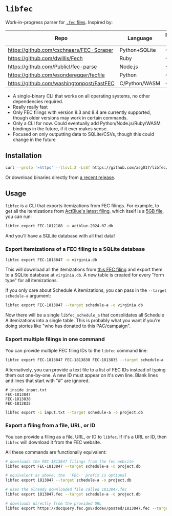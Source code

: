 # `libfec`

Work-in-progress parser for [`.fec` files](https://www.fec.gov/help-candidates-and-committees/filing-reports/fecfile-software/). Inspired by:

| Repo                                      | Language      | Release date |
| ----------------------------------------- | ------------- | ------------ |
| https://github.com/cschnaars/FEC-Scraper  | Python+SQLite | ~2011        |
| https://github.com/dwillis/Fech           | Ruby          | ~2012?       |
| https://github.com/PublicI/fec-parse      | Node.js       | ~2015        |
| https://github.com/esonderegger/fecfile   | Python        | ~2018        |
| https://github.com/washingtonpost/FastFEC | C/Python/WASM | ~2021        |

- A single-binary CLI that works on all operating systems, no other dependencies required.
- Really really fast
- Only FEC filings with version 8.3 and 8.4 are currently supported, though older versions may work in certain commands.
- Only a CLI for now. Could eventually add Python/Node.js/Ruby/WASM bindings in the future, if it ever makes sense.
- Focused on only outputting data to SQLite/CSVs, though this could change in the future

## Installation

```sh
curl --proto '=https' --tlsv1.2 -LsSf https://github.com/asg017/libfec/releases/latest/download/fec-cli-installer.sh | sh
```

Or download binaries directly from [a recent release](https://github.com/asg017/libfec/releases).

## Usage

`libfec` is a CLI that exports itemizations from FEC filings. For example, to get all the itemizations from [ActBlue's latest filing](https://docquery.fec.gov/cgi-bin/forms/C00401224/1812188/), which itself is a
[5GB file](https://docquery.fec.gov/dcdev/posted/1812188.fec), you can run:

```bash
libfec export FEC-1812188 -o actblue-2024-07.db
```

And you'll have a SQLite database with all that data!


### Export itemizations of a FEC filing to a SQLite database

```bash
libfec export FEC-1813847 -o virginia.db
```

This will download all the itemizations from [this FEC filing](https://docquery.fec.gov/cgi-bin/forms/C00155952/1813847/) and export them to a SQLite database at `virginia.db`.
A new table is created for every "form type" for all itemizations.


If you only care about Schedule A itemizations, you can pass in the `--target schedule-a` argument:

```bash
libfec export FEC-1813847 --target schedule-a -o virginia.db
```

Now there will be a single `libfec_schedule_a` that consolidates all Schedule A itemizations into a single table.
This is probably what you want if you're doing stories like "who has donated to this PAC/campaign".

### Export multiple filings in one command

You can provide multiple FEC filing IDs to the `libfec` command line:

```bash
libfec export FEC-1813847 FEC-1813838 FEC-1813835 --target schedule-a -o project.db
```

Alternatively, you can provide a text file to a list of FEC IDs instead of typing them out one-by-one.
A new ID must appear on it's own line. Blank lines and lines that start with "#" are ignored.

```
# inside input.txt
FEC-1813847
FEC-1813838
FEC-1813835
```

```bash
libfec export -i input.txt --target schedule-a -o project.db
```

### Export a filing from a file, URL, or ID

You can provide a filing as a file, URL, or ID to `libfec`. If it's a URL or ID, then `libfec` will download it from the FEC website.

All these commands are functionally equivalent:

```bash
# downloads the FEC-1813847 filings from the fec website
libfec export FEC-1813847 --target schedule-a -o project.db

# equivalent as above, the  'FEC-' prefix is optional
libfec export 1813847 --target schedule-a -o project.db

# uses the already downloaded file called 1813847.fec
libfec export 1813847.fec --target schedule-a -o project.db

# downloads directly from the provided URL
libfec export https://docquery.fec.gov/dcdev/posted/1813847.fec --target schedule-a -o project.db
```
